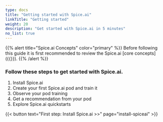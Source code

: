 ```yaml
---
type: docs
title: "Getting started with Spice.ai"
linkTitle: "Getting started"
weight: 20
description: "Get started with Spice.ai in 5 minutes"
no_list: true
---
```


{{% alert title="Spice.ai Concepts" color="primary" %}}
Before following this guide it is first recommended to review the Spice.ai [core concepts]({{<ref concepts>}}).
{{% /alert %}}

### Follow these steps to get started with Spice.ai.

1. Install Spice.ai
1. Create your first Spice.ai pod and train it
1. Observe your pod training
1. Get a recommendation from your pod
1. Explore Spice.ai quickstarts


{{< button text="First step: Install Spice.ai >>" page="install-spiceai" >}}
